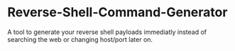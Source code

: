 # Reverse-Shell-Command-Generator
A tool to generate your reverse shell payloads immediatly instead of searching the web or changing host/port later on.
